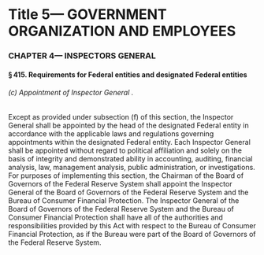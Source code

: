 
# Title 5— GOVERNMENT ORGANIZATION AND EMPLOYEES
### CHAPTER 4— INSPECTORS GENERAL
#### § 415. Requirements for Federal entities and designated Federal entities
###### (c) Appointment of Inspector General .

Except as provided under subsection (f) of this section, the Inspector General shall be appointed by the head of the designated Federal entity in accordance with the applicable laws and regulations governing appointments within the designated Federal entity. Each Inspector General shall be appointed without regard to political affiliation and solely on the basis of integrity and demonstrated ability in accounting, auditing, financial analysis, law, management analysis, public administration, or investigations. For purposes of implementing this section, the Chairman of the Board of Governors of the Federal Reserve System shall appoint the Inspector General of the Board of Governors of the Federal Reserve System and the Bureau of Consumer Financial Protection. The Inspector General of the Board of Governors of the Federal Reserve System and the Bureau of Consumer Financial Protection shall have all of the authorities and responsibilities provided by this Act with respect to the Bureau of Consumer Financial Protection, as if the Bureau were part of the Board of Governors of the Federal Reserve System.
